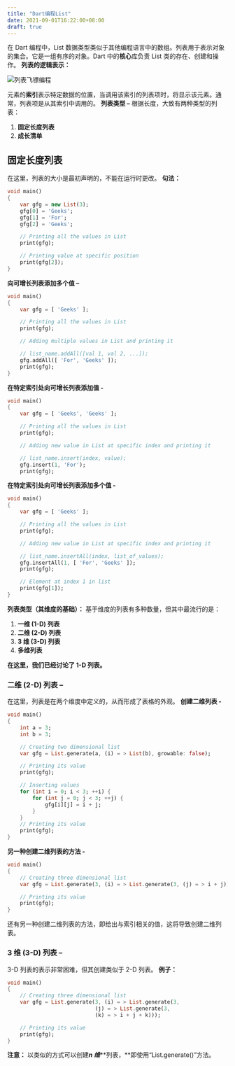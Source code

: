 ```yaml
---
title: "Dart编程List"
date: 2021-09-01T16:22:00+08:00
draft: true
---
```


在 Dart 编程中，List 数据类型类似于其他编程语言中的数组。列表用于表示对象的集合。它是一组有序的对象。Dart 中的**核心**库负责 List 类的存在、创建和操作。
**列表的逻辑表示：** 
 

![列表飞镖编程](https://luckly007.oss-cn-beijing.aliyuncs.com/image/CommonArticleDesign1-min.png)

元素的**索引**表示特定数据的位置，当调用该索引的列表项时，将显示该元素。通常，列表项是从其索引中调用的。
**列表类型 –** 
根据长度，大致有两种类型的列表： 
 

1. **固定长度列表**
2. **成长清单**

 

## 固定长度列表

在这里，列表的大小是最初声明的，不能在运行时更改。
**句法：** 



```dart
void main()
{
	var gfg = new List(3);
	gfg[0] = 'Geeks';
	gfg[1] = 'For';
	gfg[2] = 'Geeks';

	// Printing all the values in List
	print(gfg);

	// Printing value at specific position
	print(gfg[2]);
}

```

**向可增长列表添加多个值 –** 



```dart
void main()
{
	var gfg = [ 'Geeks' ];

	// Printing all the values in List
	print(gfg);

	// Adding multiple values in List and printing it

	// list_name.addAll([val 1, val 2, ...]);
	gfg.addAll([ 'For', 'Geeks' ]);
	print(gfg);
}

```

**在特定索引处向可增长列表添加值 -** 

```dart
void main()
{
	var gfg = [ 'Geeks', 'Geeks' ];

	// Printing all the values in List
	print(gfg);

	// Adding new value in List at specific index and printing it

	// list_name.insert(index, value);
	gfg.insert(1, 'For');
	print(gfg);

```

**在特定索引处向可增长列表添加多个值 -** 

```dart
void main()
{
	var gfg = [ 'Geeks' ];

	// Printing all the values in List
	print(gfg);

	// Adding new value in List at specific index and printing it

	// list_name.insertAll(index, list_of_values);
	gfg.insertAll(1, [ 'For', 'Geeks' ]);
	print(gfg);

	// Element at index 1 in list
	print(gfg[1]);
}

```

**列表类型（其维度的基础）：** 
基于维度的列表有多种数量，但其中最流行的是：

1. **一维 (1-D) 列表**
2. **二维 (2-D) 列表**
3. **3 维 (3-D) 列表**
4. **多维列表**

**在这里，我们已经讨论了 1-D 列表。**
 

### 二维 (2-D) 列表 –

在这里，列表是在两个维度中定义的，从而形成了表格的外观。
**创建二维列表 -** 

```dart
void main()
{
	int a = 3;
	int b = 3;

	// Creating two dimensional list
	var gfg = List.generate(a, (i) = > List(b), growable: false);

	// Printing its value
	print(gfg);

	// Inserting values
	for (int i = 0; i < 3; ++i) {
		for (int j = 0; j < 3; ++j) {
			gfg[i][j] = i + j;
		}
	}
	// Printing its value
	print(gfg);
}

```

**另一种创建二维列表的方法 -** 

```dart
void main()
{
	// Creating three dimensional list
	var gfg = List.generate(3, (i) = > List.generate(3, (j) = > i + j));

	// Printing its value
	print(gfg);
}

```

还有另一种创建二维列表的方法，即给出与索引相关的值，这将导致创建二维列表。
 

### 3 维 (3-D) 列表 –

3-D 列表的表示非常困难，但其创建类似于 2-D 列表。
**例子：** 

```dart
void main()
{
	// Creating three dimensional list
	var gfg = List.generate(3, (i) = > List.generate(3,
							(j) = > List.generate(3,
							(k) = > i + j + k)));

	// Printing its value
	print(gfg);
}

```

**注意：** 
以类似的方式可以创建***n 维*****列表，**即使用“List.generate()”方法。

